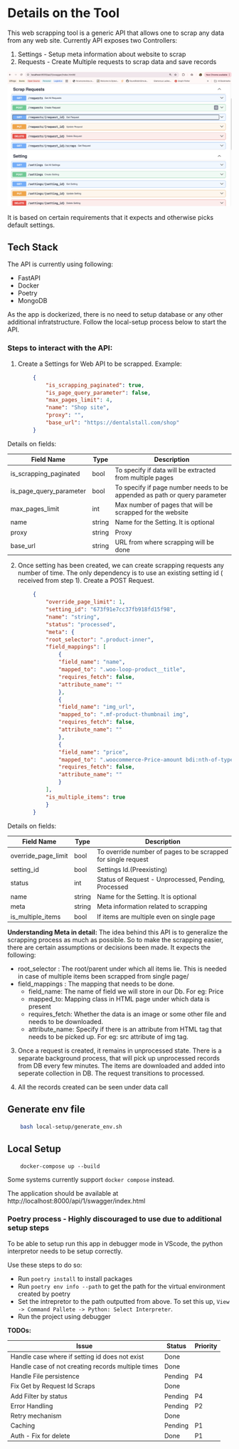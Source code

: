 # Details on the Tool

This web scrapping tool is a generic API that allows one to scrap any data from any web site.
Currently API exposes two Controllers:
1. Settings - Setup meta information about website to scrap
2. Requests - Create Multiple requests to scrap data and save records

![alt text](image.png)

It is based on certain requirements that it expects and otherwise picks default settings.

## Tech Stack
The API is currently using following:

- FastAPI
- Docker
- Poetry
- MongoDB

As the app is dockerized, there is no need to setup database or any other additional infratstructure. Follow the local-setup process below to start the API.

### Steps to interact with the API:

1. Create a Settings for Web API to be scrapped. Example:

```json
        {
            "is_scrapping_paginated": true,
            "is_page_query_parameter": false,
            "max_pages_limit": 4,
            "name": "Shop site",
            "proxy": "",
            "base_url": "https://dentalstall.com/shop"
        }
```

Details on fields:

| Field Name | Type | Description |
|----------|----------|----------|
| is_scrapping_paginated | bool | To specify if data will be extracted from multiple pages |
| is_page_query_parameter | bool | To specify if page number needs to be appended as path or query parameter |
| max_pages_limit | int | Max number of pages that will be scrapped for the website |
| name | string | Name for the Setting. It is optional |
| proxy | string | Proxy |
| base_url | string | URL from where scrapping will be done |

2. Once setting has been created, we can create scrapping requests any number of time. The only dependency is to use an existing setting id ( received from step 1). Create a POST Request.

```json
        {
            "override_page_limit": 1,
            "setting_id": "673f91e7cc37fb918fd15f98",
            "name": "string",
            "status": "processed",
            "meta": {
            "root_selector": ".product-inner",
            "field_mappings": [
                {
                "field_name": "name",
                "mapped_to": ".woo-loop-product__title",
                "requires_fetch": false,
                "attribute_name": ""
                },
                {
                "field_name": "img_url",
                "mapped_to": ".mf-product-thumbnail img",
                "requires_fetch": false,
                "attribute_name": ""
                },
                {
                "field_name": "price",
                "mapped_to": ".woocommerce-Price-amount bdi:nth-of-type(1)",
                "requires_fetch": false,
                "attribute_name": ""
                }
            ],
            "is_multiple_items": true
            }
        }
```

Details on fields:

| Field Name | Type | Description |
|----------|----------|----------|
| override_page_limit | bool | To override number of pages to be scrapped for single request |
| setting_id | bool | Settings Id.(Preexisting) |
| status | int | Status of Request - Unprocessed, Pending, Processed |
| name | string | Name for the Setting. It is optional |
| meta | string | Meta information related to scrapping |
| is_multiple_items | bool | If items are multiple even on single page |


**Understanding Meta in detail:** 
The idea behind this API is to generalize the scrapping process as much as possible. So to make the scrapping easier, there are certain assumptions or decisions been made. It expects the following:

- root_selector : The root/parent under which all items lie. This is needed in case of multiple items been scrapped from single page/
- field_mappings : The mapping that needs to be done.
  - field_name: The name of field we will store in our Db. For eg: Price
  - mapped_to: Mapping class in HTML page under which data is present
  - requires_fetch: Whether the data is an image or some other file and needs to be downloaded.
  - attribute_name: Specify if there is an attribute from HTML tag that needs to be picked up. For eg: src attribute of img tag.


3. Once a request is created, it remains in unprocessed state. There is a separate background process, that will pick up unprocessed records from DB every few minutes. The items are downloaded and added into seperate collection in DB. The request transitions to processed.

4. All the records created can be seen under data call


## Generate env file

```sh
    bash local-setup/generate_env.sh
```

## Local Setup

```
    docker-compose up --build
```

Some systems currently support `docker compose` instead. 

The application should be available at http://localhost:8000/api/1/swagger/index.html


### Poetry process - Highly discouraged to use due to additional setup steps
To be able to setup run this app in debugger mode in VScode, the python interpretor needs to be setup correctly.

Use these steps to do so:

- Run `poetry install` to install packages
- Run `poetry env info --path` to get the path for the virtual environment created by poetry
- Set the intrepretor to the path outputted from above. To set this up, `View -> Command Pallete -> Python: Select Interpreter`.
- Run the project using debugger



**TODOs:**

| Issue                                                 | Status      | Priority |
|-------------------------------------------------------|-------------|----------|
| Handle case where if setting id does not exist        | Done        |          | 
| Handle case of not creating records multiple times    | Done        |          |
| Handle File persistence                               | Pending     |     P4   |
| Fix Get by Request Id Scraps                          | Done        |          |
| Add Filter by status                                  | Pending     |     P4   |
| Error Handling                                        | Pending     |     P2   |
| Retry mechanism                                       | Done        |          |
| Caching                                               | Pending     |     P1   |
| Auth - Fix for delete                                 | Done        |     P1   |
